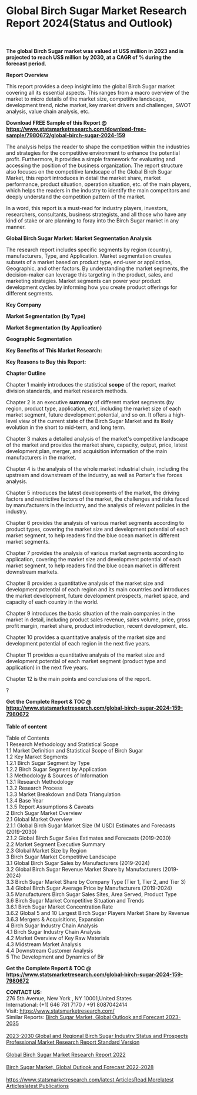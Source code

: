 <h1>Global Birch Sugar Market Research Report 2024(Status and Outlook)</h1><br/><p><strong>The global Birch Sugar market was valued at US$ million in 2023 and is projected to reach US$ million by 2030, at a <strong>CAGR</strong> of % during the forecast period.</strong></p><p><strong>Report Overview</strong></p><p>This report provides a deep insight into the global Birch Sugar market covering all its essential aspects. This ranges from a macro overview of the market to micro details of the market size, competitive landscape, development trend, niche market, key market drivers and challenges, SWOT analysis, value chain analysis, etc.</p><p><strong>Download FREE Sample of this Report @ <a href="https://www.statsmarketresearch.com/download-free-sample/7980672/global-birch-sugar-2024-159">https://www.statsmarketresearch.com/download-free-sample/7980672/global-birch-sugar-2024-159</a></strong></p><p>The analysis helps the reader to shape the competition within the industries and strategies for the competitive environment to enhance the potential profit. Furthermore, it provides a simple framework for evaluating and accessing the position of the business organization. The report structure also focuses on the competitive landscape of the Global Birch Sugar Market, this report introduces in detail the market share, market performance, product situation, operation situation, etc. of the main players, which helps the readers in the industry to identify the main competitors and deeply understand the competition pattern of the market.</p><p>In a word, this report is a must-read for industry players, investors, researchers, consultants, business strategists, and all those who have any kind of stake or are planning to foray into the Birch Sugar market in any manner.</p><p><strong>Global Birch Sugar Market: Market Segmentation Analysis</strong></p><p>The research report includes specific segments by region (country), manufacturers, Type, and Application. Market segmentation creates subsets of a market based on product type, end-user or application, Geographic, and other factors. By understanding the market segments, the decision-maker can leverage this targeting in the product, sales, and marketing strategies. Market segments can power your product development cycles by informing how you create product offerings for different segments.</p><p><strong>Key Company</strong></p><p><strong>Market Segmentation (by Type)</strong></p><p><strong>Market Segmentation (<strong>by Application</strong>)</strong></p><p><strong>Geographic Segmentation</strong></p><p><strong>Key Benefits of This Market Research:</strong></p><p><strong>Key <strong>Reasons to Buy</strong> this Report:</strong></p><p><strong>Chapter Outline</strong></p><p>Chapter 1 mainly introduces the statistical <strong>scope</strong> of the report, market division standards, and market research methods.</p><p>Chapter 2 is an executive <strong>summary</strong> of different market segments (by region, product type, application, etc), including the market size of each market segment, future development potential, and so on. It offers a high-level view of the current state of the Birch Sugar Market and its likely evolution in the short to mid-term, and long term.</p><p>Chapter 3 makes a detailed analysis of the market's competitive landscape of the market and provides the market share, capacity, output, price, latest development plan, merger, and acquisition information of the main manufacturers in the market.</p><p>Chapter 4 is the analysis of the whole market industrial chain, including the upstream and downstream of the industry, as well as Porter's five forces analysis.</p><p>Chapter 5 introduces the latest developments of the market, the driving factors and restrictive factors of the market, the challenges and risks faced by manufacturers in the industry, and the analysis of relevant policies in the industry.</p><p>Chapter 6 provides the analysis of various market segments according to product types, covering the market size and development potential of each market segment, to help readers find the blue ocean market in different market segments.</p><p>Chapter 7 provides the analysis of various market segments according to application, covering the market size and development potential of each market segment, to help readers find the blue ocean market in different downstream markets.</p><p>Chapter 8 provides a quantitative analysis of the market size and development potential of each region and its main countries and introduces the market development, future development prospects, market space, and capacity of each country in the world.</p><p>Chapter 9 introduces the basic situation of the main companies in the market in detail, including product sales revenue, sales volume, price, gross profit margin, market share, product introduction, recent development, etc.</p><p>Chapter 10 provides a quantitative analysis of the market size and development potential of each region in the next five years.</p><p>Chapter 11 provides a quantitative analysis of the market size and development potential of each market segment (product type and application) in the next five years.</p><p>Chapter 12 is the main points and conclusions of the report.</p><p>? </p><div><b>Get the Complete Report & TOC @ <a href="https://www.statsmarketresearch.com/global-birch-sugar-2024-159-7980672">https://www.statsmarketresearch.com/global-birch-sugar-2024-159-7980672</a></b></div><br><b>Table of content</b><p>Table of Contents<br />1 Research Methodology and Statistical Scope<br />1.1 Market Definition and Statistical Scope of Birch Sugar<br />1.2 Key Market Segments<br />1.2.1 Birch Sugar Segment by Type<br />1.2.2 Birch Sugar Segment by Application<br />1.3 Methodology & Sources of Information<br />1.3.1 Research Methodology<br />1.3.2 Research Process<br />1.3.3 Market Breakdown and Data Triangulation<br />1.3.4 Base Year<br />1.3.5 Report Assumptions & Caveats<br />2 Birch Sugar Market Overview<br />2.1 Global Market Overview<br />2.1.1 Global Birch Sugar Market Size (M USD) Estimates and Forecasts (2019-2030)<br />2.1.2 Global Birch Sugar Sales Estimates and Forecasts (2019-2030)<br />2.2 Market Segment Executive Summary<br />2.3 Global Market Size by Region<br />3 Birch Sugar Market Competitive Landscape<br />3.1 Global Birch Sugar Sales by Manufacturers (2019-2024)<br />3.2 Global Birch Sugar Revenue Market Share by Manufacturers (2019-2024)<br />3.3 Birch Sugar Market Share by Company Type (Tier 1, Tier 2, and Tier 3)<br />3.4 Global Birch Sugar Average Price by Manufacturers (2019-2024)<br />3.5 Manufacturers Birch Sugar Sales Sites, Area Served, Product Type<br />3.6 Birch Sugar Market Competitive Situation and Trends<br />3.6.1 Birch Sugar Market Concentration Rate<br />3.6.2 Global 5 and 10 Largest Birch Sugar Players Market Share by Revenue<br />3.6.3 Mergers & Acquisitions, Expansion<br />4 Birch Sugar Industry Chain Analysis<br />4.1 Birch Sugar Industry Chain Analysis<br />4.2 Market Overview of Key Raw Materials<br />4.3 Midstream Market Analysis<br />4.4 Downstream Customer Analysis<br />5 The Development and Dynamics of Bir<br><div><b>Get the Complete Report & TOC @ <a href="https://www.statsmarketresearch.com/global-birch-sugar-2024-159-7980672">https://www.statsmarketresearch.com/global-birch-sugar-2024-159-7980672</a></b></div></p> <b>CONTACT US:</b><br>276 5th Avenue, New York , NY 10001,United States<br>International: (+1) 646 781 7170 / +91 8087042414<br>Visit: <a href="https://www.statsmarketresearch.com/">https://www.statsmarketresearch.com/</a><br>Similar Reports: <a href="https://www.statsmarketresearch.com/global-birch-sugar-2024-159-7980672">Birch Sugar Market, Global Outlook and Forecast 2023-2035</a><br/><br/><a href="https://www.statsmarketresearch.com/global-birch-sugar-2024-159-7980672">2023-2030 Global and Regional Birch Sugar Industry Status and Prospects Professional Market Research Report Standard Version</a><br/><br/><a href="https://www.statsmarketresearch.com/global-birch-sugar-2024-159-7980672">Global Birch Sugar Market Research Report 2022</a><br/><br/><a href="https://www.statsmarketresearch.com/global-birch-sugar-2024-159-7980672">Birch Sugar Market, Global Outlook and Forecast 2022-2028</a><br/><br/><a href="https://gyeongbokgung.com">https://www.statsmarketresearch.com/</a><a href="https://hallyeomaritime.com">latest Articles</a><a href="https://jingwansa.com">Read More</a><a href=https://nguoiviet.jp/">latest Articles</a><a href="https://www.intelmarketresearch.com/">latest Publications</a>